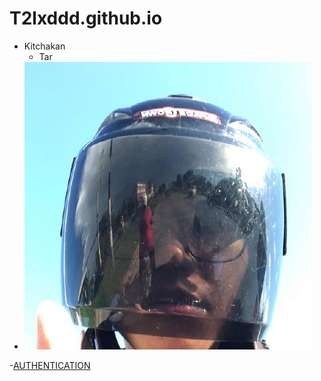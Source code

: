# T2lxddd.github.io
- Kitchakan
  - Tar
- ![190153205](190153205.jpg)

-[AUTHENTICATION](authentication)
